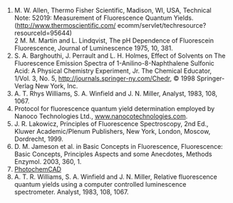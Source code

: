 1. M. W. Allen, Thermo Fisher Scientific, Madison, WI, USA, Technical Note: 52019: Measurement of Fluorescence Quantum Yields. (http://www.thermoscientific.com/ ecomm/servlet/techresource?resourceId=95644)  
2 M. M. Martin and L. Lindqvist, The pH Dependence of Fluorescein Fluorescence, Journal of Luminescence 1975, 10, 381.  
3. S. A. Barghouthi, J. Perrault and L. H. Holmes, Effect of Solvents on The Fluorescence Emission Spectra of 1-Anilino-8-Naphthalene Sulfonic Acid: A Physical Chemistry Experiment, Jr. The Chemical Educator, 1/Vol. 3, No. 5, http://journals.springer-ny.com/Chedr, &#169; 1998 Springer-Verlag New York, Inc.  
4. A. T. Rhys Williams, S. A. Winfield and J. N. Miller, Analyst, 1983, 108, 1067.  
5. Protocol for fluorescence quantum yield determination employed by Nanoco Technologies Ltd., www.nanocotechnologies.com.  
6. J. R. Lakowicz, Principles of Fluorescence Spectroscopy, 2nd Ed., Kluwer Academic/Plenum Publishers, New York, London, Moscow, Dordrecht, 1999.  
7. D. M. Jameson et al. in Basic Concepts in Fluorescence, Fluorescence: Basic Concepts, Principles Aspects and some Anecdotes, Methods Enzymol. 2003, 360, 1.  
8. [PhotochemCAD](http://omlc.ogi.edu/spectra/PhotochemCAD/index.html)  
9. A. T. R. Williams, S. A. Winfield and J. N. Miller, Relative fluorescence quantum yields using a computer controlled luminescence spectrometer. Analyst, 1983, 108, 1067.

